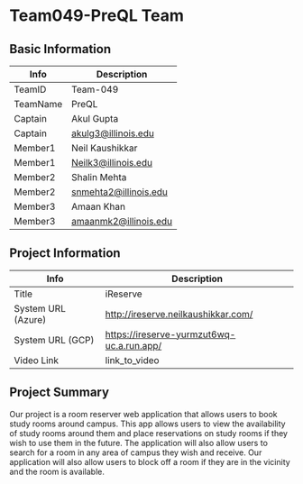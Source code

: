 # Team049-PreQL Team

## Basic Information

|   Info      |        Description     |
| ----------- | ---------------------- |
| TeamID      |       Team-049         |
| TeamName    |        PreQL           |
| Captain     |       Akul Gupta       |
| Captain     |    akulg3@illinois.edu |
| Member1     |     Neil Kaushikkar    |
| Member1     |   Neilk3@illinois.edu  |
| Member2     |      Shalin Mehta      |
| Member2     |  snmehta2@illinois.edu |
| Member3     |      Amaan Khan        |
| Member3     |  amaanmk2@illinois.edu |

## Project Information

|   Info      |        Description     |
| ----------- | ---------------------- |
|  Title      |       iReserve         |
| System URL (Azure)  |      http://ireserve.neilkaushikkar.com/    |
| System URL (GCP)  |      https://ireserve-yurmzut6wq-uc.a.run.app/    |
| Video Link  |      link_to_video     |

## Project Summary

Our project is a room reserver web application that allows users to book study rooms around campus. This app allows users to view the availability of study rooms around them and place reservations on study rooms if they wish to use them in the future. The application will also allow users to search for a room in any area of campus they wish and receive. Our application will also allow users to block off a room if they are in the vicinity and the room is available. 
